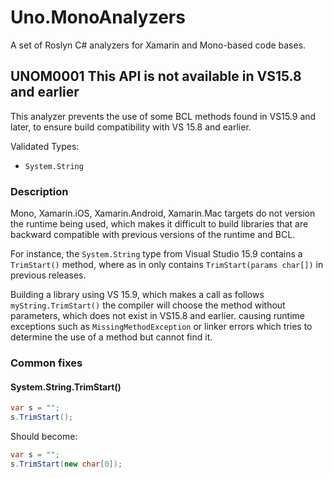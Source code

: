 # Uno.MonoAnalyzers

A set of Roslyn C# analyzers for Xamarin and Mono-based code bases.

## UNOM0001 This API is not available in VS15.8 and earlier

This analyzer prevents the use of some BCL methods found in VS15.9 and later, to ensure build compatibility with VS 15.8 and earlier.

Validated Types:
-  `System.String`

### Description
Mono, Xamarin.iOS, Xamarin.Android, Xamarin.Mac targets do not version the runtime being used, which makes it difficult to build libraries that are backward compatible with previous versions of the runtime and BCL.

For instance, the `System.String` type from Visual Studio 15.9 contains a `TrimStart()` method, where as in only contains `TrimStart(params char[])` in previous releases. 

Building a library using VS 15.9, which makes a call as follows `myString.TrimStart()` the compiler will choose the method without parameters, which does not exist in VS15.8 and earlier. causing runtime exceptions such as `MissingMethodException` or linker errors which tries to determine the use of a method but cannot find it.

### Common fixes

#### System.String.TrimStart()
```csharp
var s = "";
s.TrimStart();
```
Should become:
```csharp
var s = "";
s.TrimStart(new char[0]);
```
